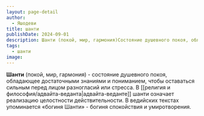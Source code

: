 ```yaml
---
layout: page-detail
author:
  - Яшодеви
title: шанти
publishDate: 2024-09-01
description: Шанти (покой, мир, гармония)Состояние душевного покоя, обладающее достаточными знаниями и пониманием, чтобы оставаться сильным перед лицом разногласий или стресса.
tags:
  - шанти
image:
---
```

**Шанти** (покой, мир, гармония) - состояние душевного покоя, обладающее достаточными знаниями и пониманием, чтобы оставаться сильным перед лицом разногласий или стресса. В [[религия и философия/адвайта-веданта|адвайта-веданте]] шанти означает реализацию целостности действительности. В ведийских текстах упоминается «богиня Шанти» - богиня спокойствия и умиротворения.

